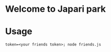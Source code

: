 Welcome to Japari park
=========================

# Usage

```
token=<your friends token>; node friends.js
```

